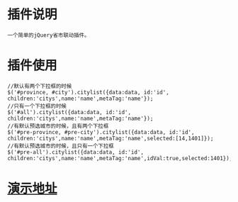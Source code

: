 插件说明
==================

    一个简单的jQuery省市联动插件。


插件使用
==================

    //默认有两个下拉框的时候
    $('#province, #city').citylist({data:data, id:'id', children:'citys',name:'name',metaTag:'name'});
    //只有一个下拉框的时候
    $('#all').citylist({data:data, id:'id', children:'citys',name:'name',metaTag:'name'});
    //有默认预选城市的时候，且有两个下拉框
    $('#pre-province, #pre-city').citylist({data:data, id:'id', children:'citys',name:'name',metaTag:'name',selected:[14,1401]});
    //有默认预选城市的时候，且只有一个下拉框
    $('#pre-all').citylist({data:data, id:'id', children:'citys',name:'name',metaTag:'name',idVal:true,selected:1401});

[演示地址](http://thecdn.sinaapp.com/page/demo/jq-select/)
===================
